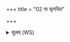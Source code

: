 +++
title = "02 ना सृगस्ति"

+++
<details><summary>मूलम् (WS)</summary>

ना सृगस्ति पतङ्गस्य तर्दस्य मशकाद्याः ।  
वेणोः पुतुद्रोर्नास्त्यसृङ् मास्य ग्लौर्मापचिद्भुवत् ॥ २ ॥
</details>